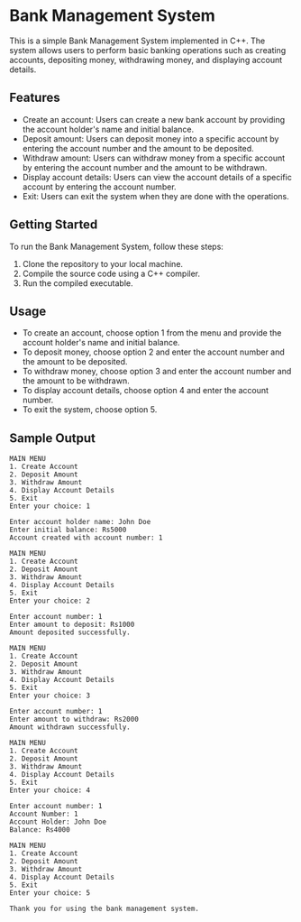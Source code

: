 # Bank Management System

This is a simple Bank Management System implemented in C++. The system allows users to perform basic banking operations such as creating accounts, depositing money, withdrawing money, and displaying account details.

## Features

- Create an account: Users can create a new bank account by providing the account holder's name and initial balance.
- Deposit amount: Users can deposit money into a specific account by entering the account number and the amount to be deposited.
- Withdraw amount: Users can withdraw money from a specific account by entering the account number and the amount to be withdrawn.
- Display account details: Users can view the account details of a specific account by entering the account number.
- Exit: Users can exit the system when they are done with the operations.

## Getting Started

To run the Bank Management System, follow these steps:

1. Clone the repository to your local machine.
2. Compile the source code using a C++ compiler.
3. Run the compiled executable.

## Usage
- To create an account, choose option 1 from the menu and provide the account holder's name and initial balance.
- To deposit money, choose option 2 and enter the account number and the amount to be deposited.
- To withdraw money, choose option 3 and enter the account number and the amount to be withdrawn.
- To display account details, choose option 4 and enter the account number.
- To exit the system, choose option 5.

## Sample Output
```
MAIN MENU
1. Create Account
2. Deposit Amount
3. Withdraw Amount
4. Display Account Details
5. Exit
Enter your choice: 1

Enter account holder name: John Doe
Enter initial balance: Rs5000
Account created with account number: 1

MAIN MENU
1. Create Account
2. Deposit Amount
3. Withdraw Amount
4. Display Account Details
5. Exit
Enter your choice: 2

Enter account number: 1
Enter amount to deposit: Rs1000
Amount deposited successfully.

MAIN MENU
1. Create Account
2. Deposit Amount
3. Withdraw Amount
4. Display Account Details
5. Exit
Enter your choice: 3

Enter account number: 1
Enter amount to withdraw: Rs2000
Amount withdrawn successfully.

MAIN MENU
1. Create Account
2. Deposit Amount
3. Withdraw Amount
4. Display Account Details
5. Exit
Enter your choice: 4

Enter account number: 1
Account Number: 1
Account Holder: John Doe
Balance: Rs4000

MAIN MENU
1. Create Account
2. Deposit Amount
3. Withdraw Amount
4. Display Account Details
5. Exit
Enter your choice: 5

Thank you for using the bank management system.
